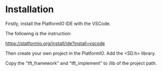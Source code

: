 # Installation

Firstly, install the PlatformIO IDE with the VSCode.

The following is the instruction:

https://platformio.org/install/ide?install=vscode

Then create your own project in the PlatformIO. Add the <SD.h> library.

Copy the "tft_framework" and "tft_implement" to /lib of the project path.
